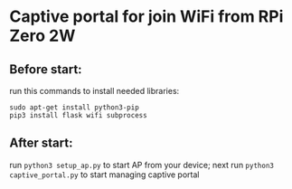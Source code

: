 # Captive portal for join WiFi from RPi Zero 2W

## Before start:
run this commands to install needed libraries:

```sudo apt-get update
sudo apt-get install python3-pip
pip3 install flask wifi subprocess
```

## After start:
run `python3 setup_ap.py` to start AP from your device;
next run `python3 captive_portal.py` to start managing captive portal
